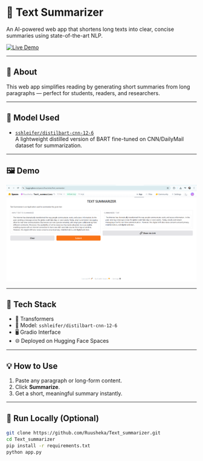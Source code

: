 # 📝 Text Summarizer

An AI-powered web app that shortens long texts into clear, concise summaries using state-of-the-art NLP.

[![Live Demo](https://img.shields.io/badge/Try%20it%20on%20HuggingFace-%F0%9F%94%97-blue?style=for-the-badge)](https://huggingface.co/spaces/Ruusheka/Text_summarizer)

---

## 🚀 About

This web app simplifies reading by generating short summaries from long paragraphs — perfect for students, readers, and researchers.

---

## 🧠 Model Used

- [`sshleifer/distilbart-cnn-12-6`](https://huggingface.co/sshleifer/distilbart-cnn-12-6)  
A lightweight distilled version of BART fine-tuned on CNN/DailyMail dataset for summarization.

---

## 🖼️ Demo

![Demo](https://github.com/Ruusheka/Text-Summarizer/blob/main/assets/demoPic.png?raw=true)

---

## 🔧 Tech Stack

- 🤗 Transformers
- 🧠 Model: `sshleifer/distilbart-cnn-12-6`
- 🖥️ Gradio Interface
- 🌐 Deployed on Hugging Face Spaces

---

## 💡 How to Use

1. Paste any paragraph or long-form content.
2. Click **Summarize**.
3. Get a short, meaningful summary instantly.

---

## 🧪 Run Locally (Optional)

```bash
git clone https://github.com/Ruusheka/Text_summarizer.git
cd Text_summarizer
pip install -r requirements.txt
python app.py
